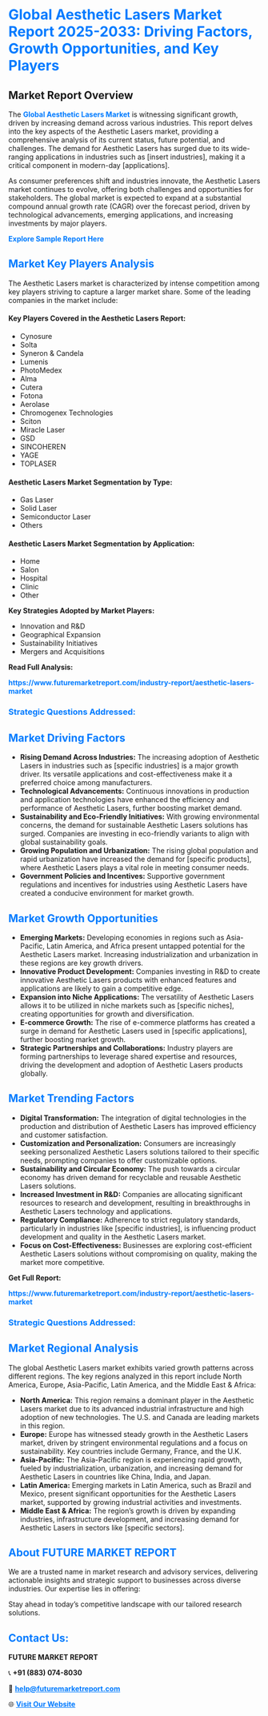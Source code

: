 <h1 style="color: #007BFF;">Global Aesthetic Lasers Market Report 2025-2033: Driving Factors, Growth Opportunities, and Key Players</h1>

<section id="overview">
<h2>Market Report Overview</h2>
<p>The <a href="https://www.futuremarketreport.com/industry-report/aesthetic-lasers-market" style="color: #007BFF; text-decoration: none;"><strong>Global Aesthetic Lasers Market</strong></a> is witnessing significant growth, driven by increasing demand across various industries. This report delves into the key aspects of the Aesthetic Lasers market, providing a comprehensive analysis of its current status, future potential, and challenges. The demand for Aesthetic Lasers has surged due to its wide-ranging applications in industries such as [insert industries], making it a critical component in modern-day [applications].</p>
<p>As consumer preferences shift and industries innovate, the Aesthetic Lasers market continues to evolve, offering both challenges and opportunities for stakeholders. The global market is expected to expand at a substantial compound annual growth rate (CAGR) over the forecast period, driven by technological advancements, emerging applications, and increasing investments by major players.</p>
</section>

<section id="overview">
<p><a href="https://www.futuremarketreport.com/request-sample/reportId=63107" style="color: #007BFF; text-decoration: none;"><strong>Explore Sample Report Here</strong></a></p>
</section>

<section id="key-players">
<h2 style="color: #007BFF;">Market Key Players Analysis</h2>
<p>The Aesthetic Lasers market is characterized by intense competition among key players striving to capture a larger market share. Some of the leading companies in the market include:</p>
<h4>Key Players Covered in the Aesthetic Lasers Report:</h4>
<ul><li>Cynosure</li><li>Solta</li><li>Syneron &amp; Candela</li><li>Lumenis</li><li>PhotoMedex</li><li>Alma</li><li>Cutera</li><li>Fotona</li><li>Aerolase</li><li>Chromogenex Technologies</li><li>Sciton</li><li>Miracle Laser</li><li>GSD</li><li>SINCOHEREN</li><li>YAGE</li><li>TOPLASER</li></ul>
<h4>Aesthetic Lasers Market Segmentation by Type:</h4>
<ul><li>Gas Laser</li><li>Solid Laser</li><li>Semiconductor Laser</li><li>Others</li></ul>

<h4>Aesthetic Lasers Market Segmentation by Application:</h4>
<ul><li>Home</li><li>Salon</li><li>Hospital</li><li>Clinic</li><li>Other</li></ul>
<p><strong>Key Strategies Adopted by Market Players:</strong></p>
<ul>
<li>Innovation and R&D</li>
<li>Geographical Expansion</li>
<li>Sustainability Initiatives</li>
<li>Mergers and Acquisitions</li>
</ul>
</section>

<section>
<p><strong>Read Full Analysis: </strong></p><a href="https://www.futuremarketreport.com/industry-report/aesthetic-lasers-market" style="color: #007BFF; text-decoration: none;"><strong>https://www.futuremarketreport.com/industry-report/aesthetic-lasers-market</strong></a>
<h3 style="color: #007BFF;">Strategic Questions Addressed:</h3>
</section>

<section id="driving-factors">
<h2 style="color: #007BFF;">Market Driving Factors</h2>
<ul>
<li><strong>Rising Demand Across Industries:</strong> The increasing adoption of Aesthetic Lasers in industries such as [specific industries] is a major growth driver. Its versatile applications and cost-effectiveness make it a preferred choice among manufacturers.</li>
<li><strong>Technological Advancements:</strong> Continuous innovations in production and application technologies have enhanced the efficiency and performance of Aesthetic Lasers, further boosting market demand.</li>
<li><strong>Sustainability and Eco-Friendly Initiatives:</strong> With growing environmental concerns, the demand for sustainable Aesthetic Lasers solutions has surged. Companies are investing in eco-friendly variants to align with global sustainability goals.</li>
<li><strong>Growing Population and Urbanization:</strong> The rising global population and rapid urbanization have increased the demand for [specific products], where Aesthetic Lasers plays a vital role in meeting consumer needs.</li>
<li><strong>Government Policies and Incentives:</strong> Supportive government regulations and incentives for industries using Aesthetic Lasers have created a conducive environment for market growth.</li>
</ul>
</section>

<section id="growth-opportunities">
<h2 style="color: #007BFF;">Market Growth Opportunities</h2>
<ul>
<li><strong>Emerging Markets:</strong> Developing economies in regions such as Asia-Pacific, Latin America, and Africa present untapped potential for the Aesthetic Lasers market. Increasing industrialization and urbanization in these regions are key growth drivers.</li>
<li><strong>Innovative Product Development:</strong> Companies investing in R&D to create innovative Aesthetic Lasers products with enhanced features and applications are likely to gain a competitive edge.</li>
<li><strong>Expansion into Niche Applications:</strong> The versatility of Aesthetic Lasers allows it to be utilized in niche markets such as [specific niches], creating opportunities for growth and diversification.</li>
<li><strong>E-commerce Growth:</strong> The rise of e-commerce platforms has created a surge in demand for Aesthetic Lasers used in [specific applications], further boosting market growth.</li>
<li><strong>Strategic Partnerships and Collaborations:</strong> Industry players are forming partnerships to leverage shared expertise and resources, driving the development and adoption of Aesthetic Lasers products globally.</li>
</ul>
</section>

<section id="trending-factors">
<h2 style="color: #007BFF;">Market Trending Factors</h2>
<ul>
<li><strong>Digital Transformation:</strong> The integration of digital technologies in the production and distribution of Aesthetic Lasers has improved efficiency and customer satisfaction.</li>
<li><strong>Customization and Personalization:</strong> Consumers are increasingly seeking personalized Aesthetic Lasers solutions tailored to their specific needs, prompting companies to offer customizable options.</li>
<li><strong>Sustainability and Circular Economy:</strong> The push towards a circular economy has driven demand for recyclable and reusable Aesthetic Lasers solutions.</li>
<li><strong>Increased Investment in R&D:</strong> Companies are allocating significant resources to research and development, resulting in breakthroughs in Aesthetic Lasers technology and applications.</li>
<li><strong>Regulatory Compliance:</strong> Adherence to strict regulatory standards, particularly in industries like [specific industries], is influencing product development and quality in the Aesthetic Lasers market.</li>
<li><strong>Focus on Cost-Effectiveness:</strong> Businesses are exploring cost-efficient Aesthetic Lasers solutions without compromising on quality, making the market more competitive.</li>
</ul>
</section>

<section>
<p><strong>Get Full Report: </strong></p><a href="https://www.futuremarketreport.com/industry-report/aesthetic-lasers-market" style="color: #007BFF; text-decoration: none;"><strong>https://www.futuremarketreport.com/industry-report/aesthetic-lasers-market</strong></a>
<h3 style="color: #007BFF;">Strategic Questions Addressed:</h3>
</section>


<section id="regional-analysis">
<h2 style="color: #007BFF;">Market Regional Analysis</h2>
<p>The global Aesthetic Lasers market exhibits varied growth patterns across different regions. The key regions analyzed in this report include North America, Europe, Asia-Pacific, Latin America, and the Middle East & Africa:</p>
<ul>
<li><strong>North America:</strong> This region remains a dominant player in the Aesthetic Lasers market due to its advanced industrial infrastructure and high adoption of new technologies. The U.S. and Canada are leading markets in this region.</li>
<li><strong>Europe:</strong> Europe has witnessed steady growth in the Aesthetic Lasers market, driven by stringent environmental regulations and a focus on sustainability. Key countries include Germany, France, and the U.K.</li>
<li><strong>Asia-Pacific:</strong> The Asia-Pacific region is experiencing rapid growth, fueled by industrialization, urbanization, and increasing demand for Aesthetic Lasers in countries like China, India, and Japan.</li>
<li><strong>Latin America:</strong> Emerging markets in Latin America, such as Brazil and Mexico, present significant opportunities for the Aesthetic Lasers market, supported by growing industrial activities and investments.</li>
<li><strong>Middle East & Africa:</strong> The region’s growth is driven by expanding industries, infrastructure development, and increasing demand for Aesthetic Lasers in sectors like [specific sectors].</li>
</ul>
</section>

<footer>
<h2 style="color: #007BFF;">About FUTURE MARKET REPORT</h2>
<p>We are a trusted name in market research and advisory services, delivering actionable insights and strategic support to businesses across diverse industries. Our expertise lies in offering:</p>

<p>Stay ahead in today’s competitive landscape with our tailored research solutions.</p>

<h2 style="color: #007BFF;">Contact Us:</h2>
<p><strong>FUTURE MARKET REPORT</strong></p>
<p>📞 <strong>+91 (883) 074-8030</strong></p>
<p>📧 <strong><a href="mailto:help@futuremarketreport.com" style="color: #007BFF;">help@futuremarketreport.com</a></strong></p>
<p>🌐 <strong><a href="https://www.futuremarketreport.com/" style="color: #007BFF;">Visit Our Website</a></strong></p>
</footer>
